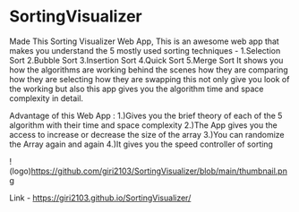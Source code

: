 # SortingVisualizer
Made This Sorting Visualizer Web App, This is an awesome web app that makes you understand the 5 mostly used sorting techniques - 1.Selection Sort 2.Bubble Sort 3.Insertion Sort 4.Quick Sort 5.Merge Sort It shows you how the algorithms are working behind the scenes how they are comparing how they are selecting how they are swapping this not only give you look of the working but also this app gives you the algorithm time and space complexity in detail.

Advantage of this Web App :
1.)Gives you the brief theory of each of the 5 algorithm with their time and space complexity
2.)The App gives you the access to increase or decrease the size of the array
3.)You can randomize the Array again and again
4.)It gives you the speed controller of sorting

!(logo)https://github.com/giri2103/SortingVisualizer/blob/main/thumbnail.png

Link - https://giri2103.github.io/SortingVisualizer/
